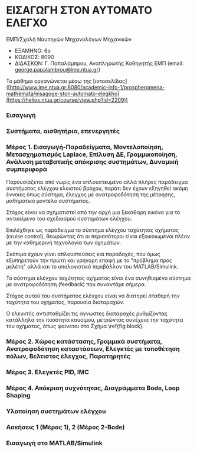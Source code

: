 # ΕΙΣΑΓΩΓΗ ΣΤΟΝ ΑΥΤΟΜΑΤΟ ΕΛΕΓΧΟ
ΕΜΠ/Σχολή Ναυπηγών Μηχανολόγων Μηχανικών
- ΕΞΑΜΗΝΟ: 6ο
- ΚΩΔΙΚΟΣ: 8090
- ΔΙΔΑΣΚΩΝ: Γ. Παπαλάμπρου, Αναπληρωτής Καθηγητής ΕΜΠ (email: george.papalambrou@lme.ntua.gr)

Το μάθημα οργανώνεται μέσω της [ιστοσελίδας] ([http://www.lme.ntua.gr:8080/academic-info-1/prospheromena-mathemata/eisagoge-ston-automato-elegkho](https://helios.ntua.gr/course/view.php?id=2209))

### Εισαγωγή 


### Συστήματα, αισθητήρια, επενεργητές

### Μέρος 1. Εισαγωγή-Παραδείγματα, Μοντελοποίηση, Μετασχηματισμός Laplace, Επίλυση ΔΕ, Γραμμικοποίηση, Ανάλυση μεταβατικής απόκρισης συστημάτων, Δυναμική συμπεριφορά

Παρουσιάζεται από νωρίς ένα απλουστευμένο αλλά πλήρες παράδειγμα συστήματος ελέγχου κλειστού βρόχου, παρότι δεν έχουν εξηγηθεί ακόμη έννοιες όπως σύστημα, έλεγχος με ανατροφοδότηση της μέτρησης, μαθηματικό μοντέλο συστήματος.  

Στόχος είναι να σχηματιστεί από την αρχή μια ξεκάθαρη εικόνα για το αντικείμενο του σχεδιασμού συστημάτων ελέγχου.

Επιλέχθηκε ως παράδειγμα το σύστημα ελέγχου ταχύτητας οχήματος (cruise control), θεωρώντας  ότι οι περισσότεροι είναι εξοικοιωμένοι πλέον με την καθημερινή τεχνολογία των οχημάτων. 

Σκόπιμα έχουν γίνει απλουστεύσεις και παραδοχές, που όμως εξυπηρετούν την πρώτη και γρήγορη επαφή με το "πρόβλημα προς μελέτη" αλλά και το υπολογιστικό περιβάλλον του MATLAB/Simulink.  

Το σύστημα ελέγχου ταχύτητας οχήματος  είναι ένα συνηθισμένο σύστημα με ανατροφοδότηση (feedback) που συναντάμε σήμερα.  

Στόχος αυτού του συστήματος ελέγχου είναι να διατηρεί σταθερή την ταχύτητα του οχήματος, παρουσία διαταραχών. 

Ο ελεγκτής αντισταθμίζει τις άγνωστες διαταραχές ρυθμίζοντας κατάλληλα την ποσότητα καυσίμου, μετρώντας συνέχεια την ταχύτητα του οχήματος, όπως φαίνεται στο Σχήμα \ref{fig:block}.

### Μέρος 2. Χώρος κατάστασης, Γραμμικά συστήματα, Ανατροφοδότηση καταστάσεων, Ελεγκτές με τοποθέτηση πόλων, Βέλτιστος έλεγχος, Παρατηρητές

### Μέρος 3. Ελεγκτές PID, IMC

### Μέρος 4. Απόκριση συχνότητας, Διαγράμματα Bode, Loop Shaping

### Υλοποίηση συστημάτων ελέγχου

### Ασκήσεις 1 (Μέρος 1), 2 (Μέρος 2-Bode)

### Εισαγωγή στο MATLAB/Simulink
